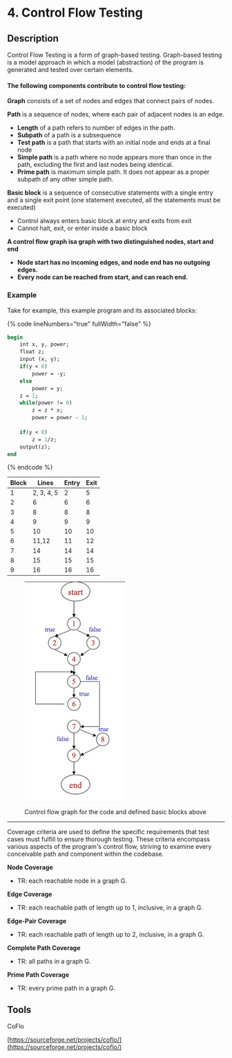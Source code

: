 # 4. Control Flow Testing

## Description

Control Flow Testing is a form of graph-based testing. Graph-based testing is a model approach in which a model (abstraction) of the program is generated and tested over certain elements.&#x20;

#### The following components contribute to control flow testing:

**Graph** consists of a set of nodes and edges that connect pairs of nodes.

**Path** is a sequence of nodes, where each pair of adjacent nodes is an edge.

* **Length** of a path refers to number of edges in the path.
* **Subpath** of a path is a subsequence
* **Test path** is a path that starts with an initial node and ends at a final node
* **Simple path** is a path where no node appears more than once in the path, excluding the first and last nodes being identical.
* **Prime path** is maximum simple path. It does not appear as a proper subpath of any other simple path.

**Basic block** is a sequence of consecutive statements with a single entry and a single exit point (one statement executed, all the statements must be executed)

* Control always enters basic block at entry and exits from exit
* Cannot halt, exit, or enter inside a basic block

**A control flow graph isa graph with two distinguished nodes, start and end**

* **Node start has no incoming edges, and node end has no outgoing edges.**
* **Every node can be reached from start, and can reach end.**

### Example

Take for example, this example program and its associated blocks:   &#x20;

{% code lineNumbers="true" fullWidth="false" %}
```pascal
begin
    int x, y, power;
    float z;
    input (x, y);
    if(y < 0)
        power = -y;
    else
        power = y;
    z = 1;
    while(power != 0) 
        z = z * x;
        power = power - 1;
        
    if(y < 0)
        z = 1/z;
    output(z);
end
```
{% endcode %}

<table data-full-width="true"><thead><tr><th>Block</th><th>Lines</th><th>Entry</th><th>Exit</th></tr></thead><tbody><tr><td>1</td><td>2, 3, 4, 5</td><td>2</td><td>5</td></tr><tr><td>2</td><td>6</td><td>6</td><td>6</td></tr><tr><td>3</td><td>8</td><td>8</td><td>8</td></tr><tr><td>4</td><td>9</td><td>9</td><td>9</td></tr><tr><td>5</td><td>10</td><td>10</td><td>10</td></tr><tr><td>6</td><td>11,12</td><td>11</td><td>12</td></tr><tr><td>7</td><td>14</td><td>14</td><td>14</td></tr><tr><td>8</td><td>15</td><td>15</td><td>15</td></tr><tr><td>9</td><td>16</td><td>16</td><td>16</td></tr></tbody></table>

<figure><img src="../../.gitbook/assets/image (1).png" alt="" width="233"><figcaption><p>Control flow graph for the code and defined basic blocks above</p></figcaption></figure>

***

Coverage criteria are used to define the specific requirements that test cases must fulfill to ensure thorough testing. These criteria encompass various aspects of the program's control flow, striving to examine every conceivable path and component within the codebase.

**Node Coverage**

* TR: each reachable node in a graph G.

**Edge Coverage**

* TR: each reachable path of length up to 1, inclusive, in a graph G.

**Edge-Pair Coverage**

* TR: each reachable path of length up to 2, inclusive, in a graph G.

**Complete Path Coverage**

* TR: all paths in a graph G.

**Prime Path Coverage**

* TR: every prime path in a graph G.

## Tools&#x20;

CoFlo&#x20;

[https://sourceforge.net/projects/coflo/](https://sourceforge.net/projects/coflo/)
